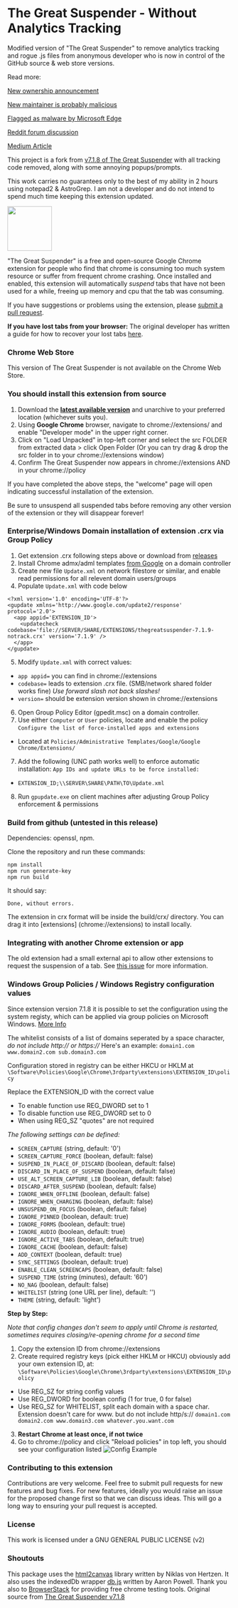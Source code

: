 # The Great Suspender - Without Analytics Tracking

Modified version of "The Great Suspender" to remove analytics tracking and rogue .js files from anonymous developer who is now in control of the GitHub source & web store versions.

Read more:

[New ownership announcement](https://github.com/greatsuspender/thegreatsuspender/issues/1175)

[New maintainer is probably malicious](https://github.com/greatsuspender/thegreatsuspender/issues/1263)

[Flagged as malware by Microsoft Edge](https://www.windowscentral.com/great-suspender-extension-now-flagged-malware-edge-has-built-replacement)

[Reddit forum discussion](https://old.reddit.com/r/HobbyDrama/comments/jouwq7/open_source_development_the_great_suspender_saga/)

[Medium Article](https://medium.com/nerd-for-tech/malware-in-browser-extensions-3805e8763dd5)

This project is a fork from [v7.1.8 of The Great Suspender](https://github.com/greatsuspender/thegreatsuspender) with all tracking code removed, along with some annoying popups/prompts.

This work carries no guarantees only to the best of my ability in 2 hours using notepad2 & AstroGrep. I am not a developer and do not intend to spend much time keeping this extension updated.

<img src="/src/img/suspendy-guy.png" width="100px" />

"The Great Suspender" is a free and open-source Google Chrome extension for people who find that chrome is consuming too much system resource or suffer from frequent chrome crashing. Once installed and enabled, this extension will automatically *suspend* tabs that have not been used for a while, freeing up memory and cpu that the tab was consuming.

If you have suggestions or problems using the extension, please [submit a pull request](https://github.com/aciidic/thegreatsuspender/issues/). 

**If you have lost tabs from your browser:** The original developer has written a guide for how to recover your lost tabs [here](https://github.com/deanoemcke/thegreatsuspender/issues/526
).

### Chrome Web Store

This version of The Great Suspender is not available on the Chrome Web Store.


### You should install this extension from source

1. Download the **[latest available version](https://github.com/aciidic/thegreatsuspender/releases)** and unarchive to your preferred location (whichever suits you).
2. Using **Google Chrome** browser, navigate to chrome://extensions/ and enable "Developer mode" in the upper right corner.
3. Click on "Load Unpacked" in top-left corner and select the src FOLDER from extracted data > click Open Folder
  (Or you can try drag & drop the src folder in to your chrome://extensions window)
4. Confirm The Great Suspender now appears in chrome://extensions AND in your chrome://policy

If you have completed the above steps, the "welcome" page will open indicating successful installation of the extension.

Be sure to unsuspend all suspended tabs before removing any other version of the extension or they will disappear forever!


### Enterprise/Windows Domain installation of extension .crx via Group Policy

1. Get extension .crx following steps above or download from [releases](https://github.com/aciidic/thegreatsuspender-notrack/releases)
2. Install Chrome admx/adml templates [from Google](https://support.google.com/chrome/a/answer/187202?hl=en) on a domain controller
3. Create new file `Update.xml` on network filestore or similar, and enable read permissions for all relevent domain users/groups
4. Populate `Update.xml` with code below
```
<?xml version='1.0' encoding='UTF-8'?>
<gupdate xmlns='http://www.google.com/update2/response' protocol='2.0'>
  <app appid='EXTENSION_ID'>
    <updatecheck codebase='file://SERVER/SHARE/EXTENSIONS/thegreatsuspender-7.1.9-notrack.crx' version='7.1.9' />
  </app>
</gupdate>
```
5. Modify `Update.xml` with correct values: 
  - `app appid=` you can find in chrome://extensions
  - `codebase=` leads to extension .crx file. (SMB/network shared folder works fine) *Use forward slash not back slashes!*
  - `version=` should be extension version shown in chrome://extensions
6. Open Group Policy Editor (gpedit.msc) on a domain controller.
8. Use either `Computer` or `User` policies, locate and enable the policy `Configure the list of force-installed apps and extensions`
  - Located at `Policies/Administrative Templates/Google/Google Chrome/Extensions/`
7. Add the following (UNC path works well) to enforce automatic installation: `App IDs and update URLs to be force installed:`
  - `EXTENSION_ID;\\SERVER\SHARE\PATH\TO\Update.xml`
8. Run `gpupdate.exe` on client machines after adjusting Group Policy enforcement & permissions


### Build from github (untested in this release)

Dependencies: openssl, npm.

Clone the repository and run these commands:
```
npm install
npm run generate-key
npm run build
```

It should say:
```
Done, without errors.
```

The extension in crx format will be inside the build/crx/ directory. You can drag it into [extensions] (chrome://extensions) to install locally.

### Integrating with another Chrome extension or app

The old extension had a small external api to allow other extensions to request the suspension of a tab. See [this issue](https://github.com/greatsuspender/thegreatsuspender/issues/276) for more information.

### Windows Group Policies / Windows Registry configuration values

Since extension version 7.1.8 it is possible to set the configuration using the system registy, which can be applied via group policies on Microsoft Windows.
[More Info](https://github.com/greatsuspender/thegreatsuspender/issues/1174)

The whitelist consists of a list of domains seperated by a space character, *do not include http:// or https://* Here's an example:
  `domain1.com www.domain2.com sub.domain3.com`

Configuration stored in registry can be either HKCU or HKLM at 
  `\Software\Policies\Google\Chrome\3rdparty\extensions\EXTENSION_ID\policy`

Replace the EXTENSION_ID with the correct value

- To enable function use REG_DWORD set to 1
- To disable function use REG_DWORD set to 0
- When using REG_SZ "quotes" are not required

*The following settings can be defined:*

* `SCREEN_CAPTURE` (string, default: '0')
* `SCREEN_CAPTURE_FORCE` (boolean, default: false)
* `SUSPEND_IN_PLACE_OF_DISCARD` (boolean, default: false)
* `DISCARD_IN_PLACE_OF_SUSPEND` (boolean, default: false)
* `USE_ALT_SCREEN_CAPTURE_LIB` (boolean, default: false)
* `DISCARD_AFTER_SUSPEND` (boolean, default: false)
* `IGNORE_WHEN_OFFLINE` (boolean, default: false)
* `IGNORE_WHEN_CHARGING` (boolean, default: false)
* `UNSUSPEND_ON_FOCUS` (boolean, default: false)
* `IGNORE_PINNED` (boolean, default: true)
* `IGNORE_FORMS` (boolean, default: true)
* `IGNORE_AUDIO` (boolean, default: true)
* `IGNORE_ACTIVE_TABS` (boolean, default: true)
* `IGNORE_CACHE` (boolean, default: false)
* `ADD_CONTEXT` (boolean, default: true)
* `SYNC_SETTINGS` (boolean, default: true)
* `ENABLE_CLEAN_SCREENCAPS` (boolean, default: false)
* `SUSPEND_TIME` (string (minutes), default: '60')
* `NO_NAG` (boolean, default: false)
* `WHITELIST` (string (one URL per line), default: '')
* `THEME` (string, default: 'light')


**Step by Step:**

*Note that config changes don't seem to apply until Chrome is restarted, sometimes requires closing/re-opening chrome for a second time*

1. Copy the extension ID from chrome://extensions
2. Create required registry keys (pick either HKLM or HKCU) obviously add your own extension ID, at:
`\Software\Policies\Google\Chrome\3rdparty\extensions\EXTENSION_ID\policy`
  - Use REG_SZ for string config values
  - Use REG_DWORD for boolean config (1 for true, 0 for false)
  - Use REG_SZ for WHITELIST, split each domain with a space char. Extension doesn't care for www.  but do not include http/s://
    `domain1.com domain2.com www.domain3.com whatever.you.want.com`
3. **Restart Chrome at least once, if not twice**
4. Go to chrome://policy and click "Reload policies" in top left, you should see your configuration listed
![Config Example](https://i.imgur.com/Vr6P7xp.png)


### Contributing to this extension

Contributions are very welcome. Feel free to submit pull requests for new features and bug fixes. For new features, ideally you would raise an issue for the proposed change first so that we can discuss ideas. This will go a long way to ensuring your pull request is accepted.

### License

This work is licensed under a GNU GENERAL PUBLIC LICENSE (v2)

### Shoutouts

This package uses the [html2canvas](https://github.com/niklasvh/html2canvas) library written by Niklas von Hertzen.
It also uses the indexedDb wrapper [db.js](https://github.com/aaronpowell/db.js) written by Aaron Powell.
Thank you also to [BrowserStack](https://www.browserstack.com) for providing free chrome testing tools.
Original source from [The Great Suspender v7.1.8](https://github.com/greatsuspender/thegreatsuspender)
